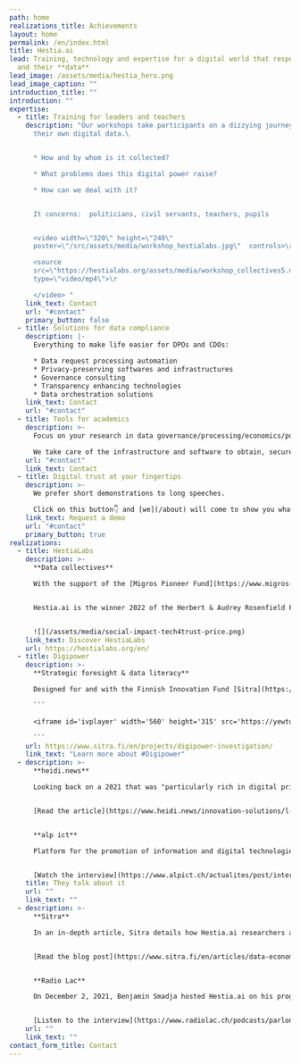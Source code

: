 ```yaml
---
path: home
realizations_title: Achievements
layout: home
permalink: /en/index.html
title: Hestia.ai
lead: Training, technology and expertise for a digital world that respects users
  and their **data**
lead_image: /assets/media/hestia_hero.png
lead_image_caption: ""
introduction_title: ""
introduction: ""
expertise:
  - title: Training for leaders and teachers
    description: "Our workshops take participants on a dizzying journey through
      their own digital data.\ 


      * How and by whom is it collected?

      * What problems does this digital power raise?

      * How can we deal with it?


      It concerns:  politicians, civil servants, teachers, pupils


      <video width=\"320\" height=\"240\"
      poster=\"/src/assets/media/workshop_hestialabs.jpg\"  controls>\r

      <source
      src=\"https://hestialabs.org/assets/media/workshop_collectives5.mp4\"
      type=\"video/mp4\">\r

      </video> "
    link_text: Contact
    url: "#contact"
    primary_button: false
  - title: Solutions for data compliance
    description: |-
      Everything to make life easier for DPOs and CDOs:

      * Data request processing automation
      * Privacy-preserving softwares and infrastructures
      * Governance consulting
      * Transparency enhancing technologies
      * Data orchestration solutions
    link_text: Contact
    url: "#contact"
  - title: Tools for academics
    description: >-
      Focus on your research in data governance/processing/economics/policies...

      We take care of the infrastructure and software to obtain, secure, process and visualise the data you need with the utmost respect for those who produce it.
    url: "#contact"
    link_text: Contact
  - title: Digital trust at your fingertips
    description: >-
      We prefer short demonstrations to long speeches.

      Click on this button👇 and [we](/about) will come to show you what we are made of.
    link_text: Request a demo
    url: "#contact"
    primary_button: true
realizations:
  - title: HestiaLabs
    description: >-
      **Data collectives**

      With the support of the [Migros Pioneer Fund](https://www.migros-engagement.ch/en/news-projects/technology-ethics/hestialabs), the [HestiaLabs](https://hestialabs.org/en/) project enables citizens’ data to be used for social advancements, through bottom-up collectives dealing with mobility data, platform workers, [dating app users](https://dating-privacy.hestialabs.org/en/), data literacy and the [attention economy](https://eyeballs.hestialabs.org/en/).


      Hestia.ai is the winner 2022 of the Herbert & Audrey Rosenfield Fund's "Social Innovation Award" among the 12 companies selected to attend the [Trust Valley's Tech4Trust programme.](https://trustvalley.swiss/tech4trust/)


      ![](/assets/media/social-impact-tech4trust-price.png)
    link_text: Discover HestiaLabs
    url: https://hestialabs.org/en/
  - title: Digipower
    description: >-
      **Strategic foresight & data literacy**

      Designed for and with the Finnish Innovation Fund [Sitra](https://www.sitra.fi/en/), the Digipower investigation is a data literacy program for executive leaders based on the analysis of their own data. Deciphering the influence of data on the distribution of economic and political power.

      ```

      <iframe id='ivplayer' width='560' height='315' src='https://yewtu.be/embed/fOfEo9YKvBs?t=5' style='border:none;'></iframe>

      ```
    url: https://www.sitra.fi/en/projects/digipower-investigation/
    link_text: "Learn more about #Digipower"
  - description: >-
      **heidi.news**

      Looking back on a 2021 that was "particularly rich in digital privacy advancements," heidi.news interviewed the CEO of Hestia.ai to envision a 2022 that will be "crucial for privacy preservation." 


      [Read the article](https://www.heidi.news/innovation-solutions/l-annee-2022-sera-cruciale-pour-la-preservation-de-la-vie-privee)


      **alp ict**

      Platform for the promotion of information and digital technologies in Western Switzerland, alp ict has taken an interest in the activities of Hestia.ai and HestiaLabs in its November 2021 video newsletter.


      [Watch the interview](https://www.alpict.ch/actualites/post/interview-de-charles-foucault-dumas-hestialabs)
    title: They talk about it
    url: ""
    link_text: ""
  - description: >-
      **Sitra**

      In an in-depth article, Sitra details how Hestia.ai researchers are training the decision-makers participating in the Digipower investigation to "take control of their own digital lives."


      [Read the blog post](https://www.sitra.fi/en/articles/data-economy-giants-are-like-the-clergy-in-the-middle-ages-they-are-asking-us-to-have-blind-faith-in-them/)


      **Radio Lac**

      On December 2, 2021, Benjamin Smadja hosted Hestia.ai on his program Parlons économie, in partnership with the Geneva Chamber of Commerce, Industry and Services.


      [Listen to the interview](https://www.radiolac.ch/podcasts/parlons-economie-02122021-1422-143007/)
    url: ""
    link_text: ""
contact_form_title: Contact
---
```

